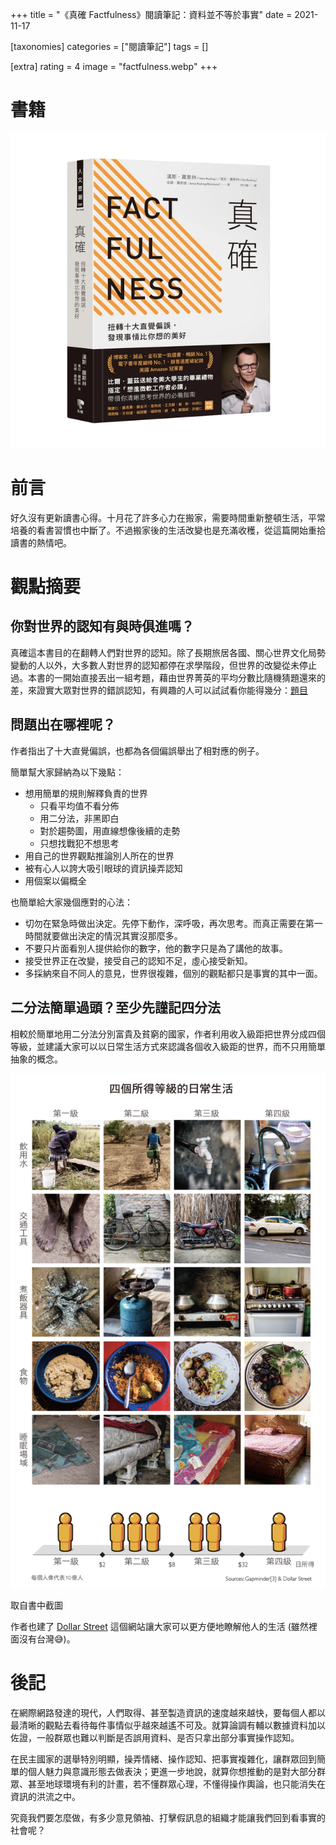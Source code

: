 +++
title = "《真確 Factfulness》閱讀筆記：資料並不等於事實"
date = 2021-11-17

[taxonomies]
categories = ["閱讀筆記"]
tags = []

[extra]
rating = 4
image = "factfulness.webp"
+++

# 書籍

![](factfulness.webp)

# 前言

好久沒有更新讀書心得。十月花了許多心力在搬家，需要時間重新整頓生活，平常培養的看書習慣也中斷了。不過搬家後的生活改變也是充滿收穫，從這篇開始重拾讀書的熱情吧。

# 觀點摘要

## 你對世界的認知有與時俱進嗎？

真確這本書目的在翻轉人們對世界的認知。除了長期旅居各國、關心世界文化局勢變動的人以外，大多數人對世界的認知都停在求學階段，但世界的改變從未停止過。本書的一開始直接丟出一組考題，藉由世界菁英的平均分數比隨機猜題還來的差，來證實大眾對世界的錯誤認知，有興趣的人可以試試看你能得幾分：[題目](https://upgrader.gapminder.org/)

## 問題出在哪裡呢？
作者指出了十大直覺偏誤，也都為各個偏誤舉出了相對應的例子。

簡單幫大家歸納為以下幾點：
* 想用簡單的規則解釋負責的世界
  * 只看平均值不看分佈
  * 用二分法，非黑即白
  * 對於趨勢圖，用直線想像後續的走勢
  * 只想找戰犯不想思考
* 用自己的世界觀點推論別人所在的世界
* 被有心人以誇大吸引眼球的資訊操弄認知
* 用個案以偏概全

也簡單給大家幾個應對的心法：
* 切勿在緊急時做出決定。先停下動作，深呼吸，再次思考。而真正需要在第一時間就要做出決定的情況其實沒那麼多。
* 不要只片面看別人提供給你的數字，他的數字只是為了講他的故事。
* 接受世界正在改變，接受自己的認知不足，虛心接受新知。
* 多採納來自不同人的意見，世界很複雜，個別的觀點都只是事實的其中一面。

## 二分法簡單過頭？至少先謹記四分法
相較於簡單地用二分法分別富貴及貧窮的國家，作者利用收入級距把世界分成四個等級，並建議大家可以以日常生活方式來認識各個收入級距的世界，而不只用簡單抽象的概念。

![](4-income-level.png)
<p class="image-caption">取自書中截圖</p>

作者也建了 [Dollar Street](https://www.gapminder.org/dollar-street) 這個網站讓大家可以更方便地瞭解他人的生活 (雖然裡面沒有台灣😅)。

# 後記

在網際網路發達的現代，人們取得、甚至製造資訊的速度越來越快，要每個人都以最清晰的觀點去看待每件事情似乎越來越遙不可及。就算論調有輔以數據資料加以佐證，一般群眾也難以判斷是否誤用資料、是否只拿出部分事實操作認知。

在民主國家的選舉特別明顯，操弄情緒、操作認知、把事實複雜化，讓群眾回到簡單的個人魅力與意識形態去做表決；更進一步地說，就算你想推動的是對大部分群眾、甚至地球環境有利的計畫，若不懂群眾心理，不懂得操作輿論，也只能消失在資訊的洪流之中。

究竟我們要怎麼做，有多少意見領袖、打擊假訊息的組織才能讓我們回到看事實的社會呢？
